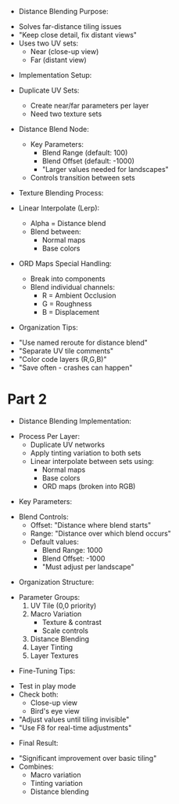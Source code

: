 * Distance Blending Purpose:
 - Solves far-distance tiling issues
 - "Keep close detail, fix distant views"
 - Uses two UV sets:
   * Near (close-up view)
   * Far (distant view)

* Implementation Setup:
 - Duplicate UV Sets:
   * Create near/far parameters per layer
   * Need two texture sets
 
 - Distance Blend Node:
   * Key Parameters:
     - Blend Range (default: 100)
     - Blend Offset (default: -1000)
     - "Larger values needed for landscapes"
   * Controls transition between sets

* Texture Blending Process:
 - Linear Interpolate (Lerp):
   * Alpha = Distance blend
   * Blend between:
     - Normal maps
     - Base colors
 
 - ORD Maps Special Handling:
   * Break into components
   * Blend individual channels:
     - R = Ambient Occlusion
     - G = Roughness
     - B = Displacement

* Organization Tips:
 - "Use named reroute for distance blend"
 - "Separate UV tile comments"
 - "Color code layers (R,G,B)"
 - "Save often - crashes can happen"

 # Part 2
 * Distance Blending Implementation:
 - Process Per Layer:
   * Duplicate UV networks
   * Apply tinting variation to both sets
   * Linear interpolate between sets using:
     - Normal maps
     - Base colors
     - ORD maps (broken into RGB)

* Key Parameters:
 - Blend Controls:
   * Offset: "Distance where blend starts"
   * Range: "Distance over which blend occurs"
   * Default values:
     - Blend Range: 1000
     - Blend Offset: -1000
     - "Must adjust per landscape"

* Organization Structure:
 - Parameter Groups:
   1. UV Tile (0,0 priority)
   2. Macro Variation
      * Texture & contrast
      * Scale controls
   3. Distance Blending
   4. Layer Tinting
   5. Layer Textures

* Fine-Tuning Tips:
 - Test in play mode
 - Check both:
   * Close-up view
   * Bird's eye view
 - "Adjust values until tiling invisible"
 - "Use F8 for real-time adjustments"

* Final Result:
 - "Significant improvement over basic tiling"
 - Combines:
   * Macro variation
   * Tinting variation
   * Distance blending